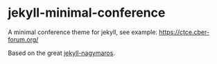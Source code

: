 # jekyll-minimal-conference

A minimal conference theme for jekyll, see example: https://ctce.cber-forum.org/

Based on the great [jekyll-nagymaros](https://github.com/piazzai/jekyll-nagymaros).
